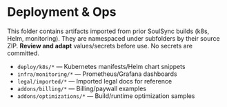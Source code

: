 # Deployment & Ops

This folder contains artifacts imported from prior SoulSync builds (k8s, Helm, monitoring). They are namespaced under subfolders by their source ZIP.
**Review and adapt** values/secrets before use. No secrets are committed.

- `deploy/k8s/*` — Kubernetes manifests/Helm chart snippets
- `infra/monitoring/*` — Prometheus/Grafana dashboards
- `legal/imported/*` — Imported legal docs for reference
- `addons/billing/*` — Billing/paywall examples
- `addons/optimizations/*` — Build/runtime optimization samples
